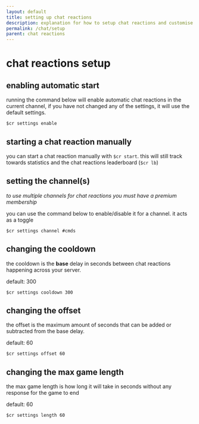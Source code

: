 ```yaml
---
layout: default
title: setting up chat reactions
description: explanation for how to setup chat reactions and customise settings
permalink: /chat/setup
parent: chat reactions
---
```


# chat reactions setup

## enabling automatic start

running the command below will enable automatic chat reactions in the current channel, if you have not changed any of the
settings, it will use the default settings.

```
$cr settings enable
```

## starting a chat reaction manually

you can start a chat reaction manually with `$cr start`. this will still track towards statistics and the chat reactions
leaderboard (`$cr lb`)

## setting the channel(s)

_to use multiple channels for chat reactions you must have a premium membership_

you can use the command below to enable/disable it for a channel. it acts as a toggle

```
$cr settings channel #cmds
```

## changing the cooldown

the cooldown is the **base** delay in seconds between chat reactions happening across your server.

default: 300

```
$cr settings cooldown 300
```

## changing the offset

the offset is the maximum amount of seconds that can be added or subtracted from the base delay.

default: 60

```
$cr settings offset 60
```

## changing the max game length

the max game length is how long it will take in seconds without any response for the game to end

default: 60

```
$cr settings length 60
```

